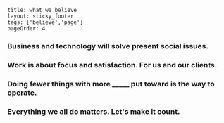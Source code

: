 ```
title: what we believe
layout: sticky_footer
tags: ['believe','page']
pageOrder: 4
```


### Business and technology will solve present social issues. 
### Work is about focus and satisfaction. For us and our clients.
### Doing fewer things with more _____ put toward is the way to operate.
### Everything we all do matters. Let's make it count.
